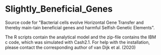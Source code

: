 # Slightly_Beneficial_Genes

Source code for "Bacterial cells evolve Horizontal Gene Transfer and thereby main-tain beneficial genes and harmful Selfish Genetic Elements". 

The R scripts contain the analytical model and the zip-file contains the IBM c code, which was simulated with Cash2.1. For help with the installation, please contact the corresponding author of van Dijk et al. (2020)
